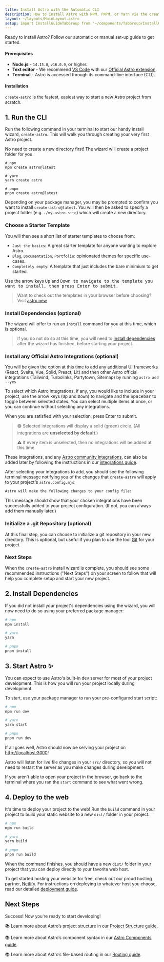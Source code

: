 ```yaml
---
title: Install Astro with the Automatic CLI
description: How to install Astro with NPM, PNPM, or Yarn via the create-astro CLI tool.
layout: ~/layouts/MainLayout.astro
setup: import InstallGuideTabGroup from '~/components/TabGroup/InstallGuideTabGroup.astro';
---
```

Ready to install Astro? Follow our automatic or manual set-up guide to get started.

#### Prerequisites

- **Node.js** - `14.15.0`, `v16.0.0`, or higher.
- **Text editor** - We recommend [VS Code](https://code.visualstudio.com/) with our [Official Astro extension](https://marketplace.visualstudio.com/items?itemName=astro-build.astro-vscode).
- **Terminal** - Astro is accessed through its command-line interface (CLI).

<InstallGuideTabGroup />

#### Installation

`create-astro` is the fastest, easiest way to start a new Astro project from scratch.

## 1. Run the CLI

Run the following command in your terminal to start our handy install wizard, `create-astro`. This will walk you through creating your very first Astro project.

No need to create a new directory first! The wizard will create a project folder for you.

```shell
# npm
npm create astro@latest

# yarn
yarn create astro

# pnpm
pnpm create astro@latest
```


Depending on your package manager, you may be prompted to confirm you want to install `create-astro@latest`. You will then be asked to specify a project folder (e.g. `./my-astro-site`) which will create a new directory.

### Choose a Starter Template
You will then see a short list of starter templates to choose from: 
- `Just the basics`: A great starter template for anyone wanting to explore Astro.
- `Blog`, `Documentation`, `Portfolio`: opinionated themes for specific use-cases.
- `Completely empty`: A template that just includes the bare minimium to get started.

Use the arrow keys <kbd>Up</kbd> and <kbd>Down</kdb> to navigate to the template you want to install, then press <kdb>Enter</kdb> to submit.

> Want to check out the templates in your browser before choosing? Visit [astro.new](https://astro.new/)

### Install Dependencies (optional)
The wizard will offer to run an `install` command for you at this time, which is optional.

> If you do not do so at this time, you will need to [install dependencies](/en/install/auto#2-install-dependencies) after the wizard has finished, before starting your project.

### Install any Official Astro Integrations (optional)
You will be given the option at this time to add any [additional UI frameworks](/en/core-concepts/framework-components) (React, Svelte, Vue, Solid, Preact, Lit) and then other Astro official integrations (Tailwind, Turbolinks, Partytown, Sitemap) by running `astro add --yes`

To select which Astro integrations, if any, you would like to include in your project, use the arrow keys (<kbd>Up</kbd> and <kbd>Down</kbd>) to navigate and the <kbd>Spacebar</kbd> to toggle between selected states. You can select multiple items at once, or you can continue without selecting any integrations.


When you are satisfied with your selection, press <kdb>Enter</kdb> to submit. 

>🟢 Selected integrations will display a solid (green) circle. (All integrations are **unselected by default**.) 
>
>⚠️ If every item is unselected, then no integrations will be added at this time. 


These integrations, and any [Astro community integrations](https://astro.build/integrations), can also be added later by following the instructions in our [integrations guide](/en/guides/integrations-guide).


After selecting your integrations to add, you should see the following terminal message notifying you of the changes that `create-astro` will apply to your project's `astro.config.mjs`:

```bash
Astro will make the following changes to your config file:
```

This message should show that your chosen integrations have been successfully added to your project configuration. (If not, you can always add them manually later.)


### Initialize a .git Repository (optional)

At this final step, you can choose to initialize a git repository in your new directory. This is optional, but useful if you plan to use the tool [Git](https://git-scm.com/) for your project.

### Next Steps

When the `create-astro` install wizard is complete, you should see some recommended instructions ("Next Steps") on your screen to follow that will help you complete setup and start your new project.

## 2. Install Dependencies
 
If you did not install your project's dependencies using the wizard, you will now need to do so using your preferred package manager:

```bash
# npm
npm install

# yarn
yarn

# pnpm
pnpm install

```


## 3. Start Astro ✨

You can expect to use Astro's built-in dev server for most of your project development. This is how you will run your project locally during development. 

To start, use your package manager to run your pre-configured start script:

```bash
# npm
npm run dev

# yarn
yarn start

# pnpm
pnpm run dev
```

If all goes well, Astro should now be serving your project on [http://localhost:3000](http://localhost:3000)! 

Astro will listen for live file changes in your `src/` directory, so you will not need to restart the server as you make changes during development.

If you aren't able to open your project in the browser, go back to the terminal where you ran the `start` command to see what went wrong.

## 4. Deploy to the web

It's time to deploy your project to the web! Run the `build` command in your project to build your static website to a new `dist/` folder in your project.

```bash
# npm
npm run build

# yarn
yarn build

# pnpm
pnpm run build
```

When the command finishes, you should have a new `dist/` folder in your project that you can deploy directly to your favorite web host. 

To get started hosting your website for free, check out our proud hosting partner, [Netlify](https://www.netlify.com/). For instructions on deploying to whatever host you choose, read our detailed [deployment guide](/en/guides/deploy).

## Next Steps

Success! Now you're ready to start developing!

📚 Learn more about Astro’s project structure in our [Project Structure guide](/en/core-concepts/project-structure).

📚 Learn more about Astro’s component syntax in our [Astro Components guide](/en/core-concepts/astro-components).

📚 Learn more about Astro’s file-based routing in our [Routing guide](/en/core-concepts/astro-pages).
